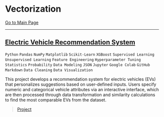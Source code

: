 # Vectorization

[Go to Main Page](https://vpy7.github.io/Portfolio/)

---

## [Electric Vehicle Recommendation System](https://nbviewer.org/github/Vpy7/Jupyter-Analysis-Collection/blob/f81a091db4e1921072158948bd860d08361f1d00/Vectorization/EV%20Reccomendations/EV_Reccomendations.ipynb)  

`Python` `Pandas` `NumPy` `Matplotlib` `Scikit-Learn` `XGBoost` `Supervised Learning` `Unsupervised Learning` `Feature Engineering` `Hyperparameter Tuning` `Statistics` `Probability` `Data Modeling` `JSON` `Jupyter` `Google Colab` `GitHub` `Markdown` `Data Cleaning` `Data Visualization`

This project develops a recommendation system for electric vehicles (EVs) that personalizes suggestions based on user-defined inputs. Users specify numeric and categorical vehicle attributes via an interactive interface, which are then processed through data transformation and similarity calculations to find the most comparable EVs from the dataset.

> [Project](https://github.com/Vpy7/Jupyter-Analysis-Collection/tree/main/Vectorization/EV%20Reccomendations)
